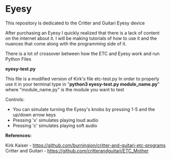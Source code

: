 # Eyesy
This repository is dedicated to the Critter and Guitari Eyesy device 

After purchasing an Eyesy I quickly realized that there is a lack of content on the internet about it. I will be making tutorials of how to use it and the nuances that come along with the programming side of it.

There is a lot of crossover between how the ETC and Eyesy work and run Python Files

**eyesy-test.py** 

This file is a modified version of Kirk's file etc-test.py 
In order to properly use it in your terminal type in "**python3 eyesy-test.py module_name.py**" where "module_name.py" is the module you want to test

Controls: 
  - You can simulate turning the Eyesy's knobs by pressing 1-5 and the up/down arrow keys
  - Pressing 'x' simulates playing loud audio
  - Pressing 'c' simulates playing soft audio





**References:**

Kirk Kaiser - https://github.com/burningion/critter-and-guitari-etc-programs
Critter and Guitari - https://github.com/critterandguitari/ETC_Mother
